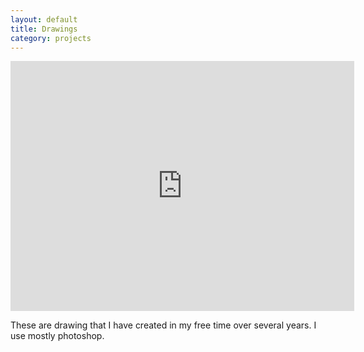 ```yaml
---
layout: default
title: Drawings
category: projects
---
```

<iframe src="http://albumizr.com/a/BqE" scrolling="no" frameborder="0" allowfullscreen width="550" height="400"></iframe>

These are drawing that I have created in my free time over several years. I use mostly photoshop.
